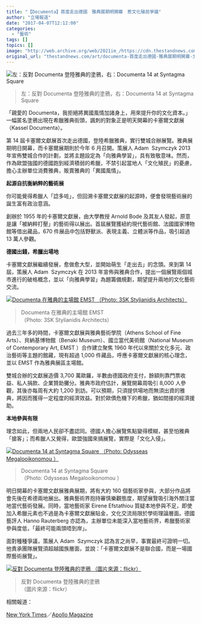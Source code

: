 ```yaml
---
title: "【Documenta】首度走出德國　雅典展期明開幕　惹文化殖民爭議"
author: "立場報道"
date: "2017-04-07T12:12:00"
categories:
  - "藝術"
tags: []
topics: []
image: "http://web.archive.org/web/2021im_/https://cdn.thestandnews.com/media/photos/cache/docu-05_a1hHT_1200x0.png"
original_url: "thestandnews.com/art/documenta-首度走出德國-雅典展期明開幕-文化殖民惹爭議"
---
```

![左：反對 Documenta 登陸雅典的塗鴉，右：Documenta 14 at Syntagma Square](http://web.archive.org/web/2021im_/https://cdn.thestandnews.com/media/photos/cache/docu-05_a1hHT_1200x0.png)

> 左：反對 Documenta 登陸雅典的塗鴉，右：Documenta 14 at Syntagma Square

「親愛的 Documenta，我拒絕將異國風情加諸身上，用來提升你的文化資本。」一幅匿名塗鴉出現在希臘雅典街頭，諷刺的對象正是明天開幕的卡塞爾文獻展（Kassel Documenta）。

第 14 屆卡塞爾文獻展首次走出德國，登陸希臘雅典，實行雙城合辦展覽。雅典展期明日開幕，而卡塞爾展期則於今年 6 月召開。策展人 Adam  Szymczyk 2013 年宣佈雙城合作的計劃，並將主題設定為「向雅典學習」，具有致敬意味。然而，作為歐盟強國的德國跑到經濟積弱的希臘，不禁引起當地人「文化殖民」的憂慮，擔心主辦單位消費雅典，販賣雅典的「異國風情」。

**起源自抗衡納粹的藝術展**

你可能覺得希臘人「諗多咗」，但回溯卡塞爾文獻展的起源時，便會發現藝術展的誕生富有政治意涵。

創辦於 1955 年的卡塞爾文獻展，由大學教授 Arnold Bode 及其友人發起，原意是讓「被納粹打壓」的藝術得以展出。首屆展覽獲紐約現代藝術館、法國國家博物館等借出藏品，670 件展品中包括野獸派、表現主義、立體派等作品，吸引超過 13 萬人參觀。

**德國出錢，希臘出場地**

卡塞爾文獻展繼續發展，愈做愈大型，並開始萌生「走出去」的念頭。來到第 14 屆，策展人 Adam  Szymczyk 在 2013 年宣佈與雅典合作，提出一個展覽兩個城市進行的破格概念，並以「向雅典學習」為題籌備規劃，期望提升兩地的文化藝術交流。

[![Documenta 在雅典的主場館 EMST
（Photo: 3SK Stylianidis Architects）](http://web.archive.org/web/2021im_/https://cdn.thestandnews.com/media/photos/cache/1400679_10151705930017063_50233395_o_gxsjf_1200x0.jpg)](http://web.archive.org/web/20210628163611/https://cdn.thestandnews.com/media/photos/cache/1400679_10151705930017063_50233395_o_gxsjf_1200x0.jpg)

> Documenta 在雅典的主場館 EMST  
（Photo: 3SK Stylianidis Architects）

過去三年多的時間，卡塞爾文獻展與雅典藝術學院（Athens School of Fine Arts）、貝納基博物館（Benaki Museum）、國立當代美術館（National Museum of Contemporary Art, EMST ）合作建立聚焦 1960 年代以來關於文化多元、政治藝術等主題的館藏，現有超過 1,000 件藏品，呼應卡塞爾文獻展的核心理念，並以 EMST 作為雅典展區主場館。

雙城合辦的文獻展造價 3,700 萬歐羅，半數由德國政府支付，餘額則靠門票收益、私人捐款、企業贊助攤分。雅典市政府估計，展覽開幕周吸引 8,000 人參觀，其後亦每周有大約 1,200 到訪。可以預期，只須提供場地而無須出資的雅典，將因而獲得一定程度的經濟效益。對於歐債危機下的希臘，猶如間接的經濟援助。

**本地參與有限**

理念如此，但兩地人民卻不盡認同。德國人擔心展覽焦點變得模糊，甚至怕雅典「搶客」；而希臘人又覺得，歐盟強國來搞展覽，實際是「文化入侵」。

[![Documenta 14 at Syntagma Square
（Photo: Odysseas Megalooikonomou ）](http://web.archive.org/web/2021im_/https://cdn.thestandnews.com/media/photos/cache/17310926_794336870733079_5485159776592023023_o_XAReN_1200x0.jpg)](http://web.archive.org/web/20210628163611/https://cdn.thestandnews.com/media/photos/cache/17310926_794336870733079_5485159776592023023_o_XAReN_1200x0.jpg)

> Documenta 14 at Syntagma Square  
（Photo: Odysseas Megalooikonomou ）

明日開幕的卡塞爾文獻展雅典展期，將有大約 160 個藝術家參與，大部分作品將會先後在希德兩地展出。雅典藝術界抱持審慎樂觀態度，期望展覽吸引海外關注當地當代藝術發展。同時，當地藝術家 Eirene Efstathiou 質疑本地參與不足，即使加入希臘元素也不過是為卡塞爾文獻展貼金，文化交流局限於學術理論層面。德國藝評人 Hanno Rauterberg 亦認為，主辦單位未能深入當地藝術界，希臘藝術家參與度低，「最終可能兩頭唔到岸」。

面對種種爭議，策展人 Adam  Szymczyk 認為言之尚早，事實最終可證明一切。他責承團隊展覽須超越國族層面，並說：「卡塞爾文獻展不是聯合國，而是一場國際藝術展覽」。

[![反對 Documenta 登陸雅典的塗鴉
（圖片來源：flickr）](http://web.archive.org/web/2021im_/https://cdn.thestandnews.com/media/photos/cache/documenta-graffiti_kpbVw_1200x0.png)](http://web.archive.org/web/20210628163611/https://cdn.thestandnews.com/media/photos/cache/documenta-graffiti_kpbVw_1200x0.png)

> 反對 Documenta 登陸雅典的塗鴉  
（圖片來源：flickr）

相關報道：

[New York Times](http://web.archive.org/web/20210628163611/https://www.nytimes.com/2017/04/05/arts/design/documenta-german-exhibition-greek-crisis.html)／[Apollo Magazine](http://web.archive.org/web/20210628163611/https://www.apollo-magazine.com/documenta-athens-kassel-tourism/)